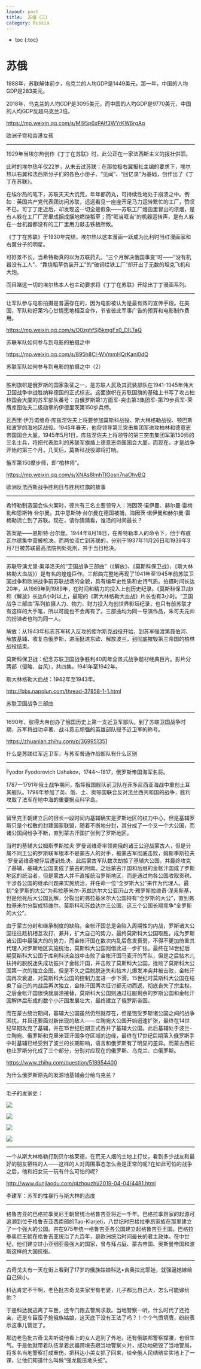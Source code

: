 ```yaml
---
layout: post
title:  苏俄（三）
category: Russia 
---
```


* toc
{:toc}

# 苏俄

1988年，苏联解体前夕，乌克兰的人均GDP是1449美元，那一年，中国的人均GDP是283美元。

2018年，乌克兰的人均GDP是3095美元，而中国的人均GDP是9770美元，中国的人均GDP反超乌克兰3倍。

https://mp.weixin.qq.com/s/Ml95p6xPAIf3WYrKW6rgAg

欧洲子宫和香港女孩

---

1929年当埃尔热创作《丁丁在苏联》时，此公正在一家法西斯主义的报社供职。

此时的埃尔热年仅22岁，从未去过苏联；在那位极右翼报社主编的要求下，埃尔热以右翼和法西斯分子们的各色小册子、“见闻”、“回忆录”为基础，创作出了《丁丁在苏联》。

在埃尔热的笔下，苏联天天大饥荒，年年都药丸，可持续性地处于崩溃之中。例如：英国共产党代表团访问苏联，远远看见一座座开足马力运转繁忙的工厂，赞叹不已。可丁丁走近后，却发现这一切全是假象——苏联工厂烟囱里冒出的浓烟，是有人躲在工厂厂房里成捆成捆地燃烧稻草；而“哐当哐当”的机器运转声，是有人躲在一台机器都没有的工厂里用力敲击铁板所致。

《丁丁在苏联》于1930年完结，埃尔热以这本漫画一跃成为比利时当红漫画家和右翼分子的明星。

可好景不长，当希特勒真的以为苏联药丸，“三个月解决俄国事变”时——“没有机器没有工人”、“靠烧稻草伪装开工”的“破铜烂铁工厂”却开出了无数的坦克飞机和大炮。

而目睹这一切的埃尔热本人也主动要求将《丁丁在苏联》开除出丁丁漫画系列。

---

让军队参与电影拍摄是普遍存在的，因为电影被认为是最有效的宣传手段。在美国，军队和好莱坞心甘情愿地相互合作，节省彼此军事广告的预算和电影制作费用。

https://mp.weixin.qq.com/s/O0zghfSj5kmgFx0_DILTaQ

苏联军队如何参与到电影的拍摄之中

https://mp.weixin.qq.com/s/895h8CI-WVmmHQrKani0dQ

苏联军队如何参与到电影的拍摄之中（2）

---

胜利旗帜是俄罗斯的国家象征之一，是苏联人民及其武装部队在1941-1945年伟大卫国战争中战胜纳粹德国的正式标志。这面旗帜在苏联国旗的基础上书写了攻占柏林国会大厦的苏军部队番号：白俄罗斯第1方面军-突击第3集团军-第79步兵军-荣膺库图佐夫二级勋章的伊德里茨第150步兵师。

瓦西里·伊万诺维奇·库兹涅佐夫上将要参加莫斯科战役、斯大林格勒战役、顿巴斯和波罗的海地区战役。1945年春天，他将领导第三突击集团军进攻柏林和德意志帝国国会大厦。1945年5月1日，库兹涅佐夫上将领导的第三突击集团军第150师的三名士兵，将把代表胜利的苏联军旗插上德意志帝国国会大厦。而现在，才是战争开始的第三个月，几天后，莫斯科战役即将打响。

俄军第150摩步师，即“柏林师”。

https://mp.weixin.qq.com/s/XNAs8ImhTIGosn7naOhvBQ

欧洲反法西斯战争胜利日与胜利红旗的故事

---

希特勒制造国会纵火案时，德共有三名主要领导人：海因茨·诺伊曼、赫尔曼·雷梅勒和恩斯特·台尔曼。其中恩斯特·台尔曼在德国被捕，海因茨·诺伊曼和赫尔曼·雷梅勒流亡到了苏联。现在，请你猜猜看，谁活的时间最长？

答案是——恩斯特·台尔曼。1944年8月18日，在希特勒本人的命令下，他于布痕瓦尔德集中营被枪决。而两位流亡到苏联的，分别于1937年11月26日和1939年3月7日被苏联最高法院判处死刑，并于当日枪决。

---

苏联导演尤里·奥泽洛夫的“卫国战争三部曲”（《解放》、《莫斯科保卫战》、《斯大林格勒大血战》）是有名的煌煌巨作。三部曲完整地再现了1941年至1945年前苏联卫国战争和欧洲战争前苏联战场的全貌，具有编年史性质和史诗气质。拍摄时间长达20年，从1969年到1989年，在时间和精力的投入上创历史纪录。《莫斯科保卫战》和《解放》长达6小时以上，最短的《斯大林格勒大血战》片长也有3小时。“卫国战争三部曲”系列拍摄人力、物力、财力投入均创世界影坛纪录，也只有前苏联才有这样的大手笔，所以可能也不会再有了。三部曲均为同一导演作品，朱可夫元帅的扮演者也均为同一人。

解放：从1943年标志苏军转入反攻的库尔斯克战役开始，到苏军强渡第聂伯河、解放基辅、收复白俄罗斯，进而挺进东欧、解放波兰，到彻底摧毁第三帝国的柏林战役结束。

莫斯科保卫战：纪念苏联卫国战争胜利40周年全景式战争题材经典巨片。影片分两部（侵略、台风），共四集。1941年至1942年。

斯大林格勒大血战：1942年至1943年。

http://bbs.napolun.com/thread-37858-1-1.html

苏联卫国战争三部曲

---

1690年，彼得大帝创办了俄国历史上第一支近卫军部队。到了苏联卫国战争时期，苏军将战功卓著、战斗意志顽强的英雄部队授予近卫军的称号。

https://zhuanlan.zhihu.com/p/369951351

什么是苏联红军近卫军，与苏军普通作战部队有什么区别

---

Fyodor Fyodorovich Ushakov，1744～1817，俄罗斯帝国海军名将。

1787一1791年俄土战争期间，指挥俄国舰队前卫队在菲多尼西亚海战中重创土耳其舰队。1798年参加了英、俄、土、奥等国联合反对法兰西共和国的战争，胜利攻取了法军在地中海的重要据点科孚岛。

---

留里克王朝建立后的很长一段时间内基辅确实是罗斯地区的权力中心，但是基辅罗斯只是个松散的封建国家联盟，随着不断地分封，其分成了一个又一个大公国，而诸公国间纷争不断，直到蒙古汗国扩张到了罗斯地区。

当时的基辅大公姆斯季斯拉夫·罗曼诺维奇率领南俄的诸王公迎战蒙古人，但是分属不同王公的罗斯联军根本不是蒙古人的对手，被蒙古军彻底击败，姆斯季斯拉夫·罗曼诺维奇被俘后遭到处决。此后蒙古军队数次劫掠了基辅大公国，并最终攻克了基辅，基辅大公国变成了蒙古的附庸。之后蒙古汗国和后继的金帐汗国成了罗斯地区的统治者，但是蒙古人并不直接统治罗斯地区，而是通过向各公国收取贡税、干涉各公国的继承问题来实施统治，并任命一位“全罗斯大公”来作为代理人。最初“全罗斯的大公”为弗拉基米尔-苏兹达尔大公亚历山大·雅罗斯拉维奇·涅夫斯基，但是他死后大公国瓦解，分裂出的弗拉基米尔大公国持有“全罗斯的大公”，直到弗拉基米尔分裂成特维尔、莫斯科和苏兹达尔三公国，这三个公国长期竞争“全罗斯的大公”。

由于蒙古分封和继承制度的缺陷，金帐汗国总是会陷入周期性的内战，罗斯诸大公国往往趁机相互攻打、兼并，扩大自己的势力，最终莫斯科大公国取胜，成为罗斯诸公国中最强大的的势力，而金帐汗国在数次内乱后愈发衰弱，不得不更加倚重其代理人对罗斯地区实施统治，莫斯科大公国则借此进一步扩张。最终在14世纪后期莫斯科大公国于库利科沃会战中击败了金帐汗国马麦汗的军队，但是之后帖木儿扶持的脱脱迷失成功振兴了金帐汗国，并击败了莫斯科大公国，挫败了莫斯科大公国第一次的独立企图。但是不久之后脱脱迷失和帖木儿爆发冲突并被击败，金帐汗国再次衰退，对莫斯科大公国的控制力度进一步下滑。15世纪时莫斯科大公国在结束了自己的内战后再次独立，金帐汗国两次征讨都无功而返，彻底丧失了宗主权。之后金帐汗国很快就崩溃接替，莫斯科大公国则通过征服剩余的罗斯公国和金帐汗国解体后形成的数个小汗国发展壮大，最终建立了俄罗斯帝国。

而在蒙古统治期间，基辅大公国虽然仍然就存在，但是饱受罗斯诸公国之间的战争困扰，并且还要面对新出现的敌人——立陶宛大公国开始迅速扩张，最终在14世纪早期攻克了基辅，并在15世纪后期正式吞并了基辅大公国。此后基辅处于波兰-立陶宛、俄罗斯和克里米亚汗国争夺区域的边缘，最终在17世纪后期落入俄罗斯手中时基辅已经受到了波兰的长期影响，语言和俄罗斯有了明显的差异。而蒙古西征也让罗斯分化成了三个部分，分别对应现在的俄罗斯、乌克兰、白俄罗斯。

https://www.zhihu.com/question/518954400

为什么俄罗斯原先的发源地基辅会分给乌克兰？

---

毛子的发家史：

![](/images/img4/Russian.jpg)

![](/images/img4/Russian_2.jpg)

![](/images/img4/Russian_3.jpg)

![](/images/img4/Russian_4.jpg)

---

一个从斯大林格勒打到贝尔格莱德，在荒无人烟的土地上打仗，看到多少战友和最好的朋友牺牲的人——这样的人对周围事态怎么会是正常的呢?在如此可怕的战争之后，他和妇女玩一玩有什么可怕的呢?

http://www.dunjiaodu.com/qizhouzhi/2019-04-04/4481.html

李建军：苏军的性暴行与斯大林的态度

---

格鲁吉亚的巴格拉季奥尼王朝曾统治格鲁吉亚将近一千年。巴格拉季昂家的起源可追溯到位于格鲁吉亚西南部的Tao-Klarjeti，八世纪时巴格拉季昂家族在那里建立了一个强大的公国。并在975年统一格鲁吉亚各公国建立起格鲁吉亚王国。巴格拉季奥尼王朝在格鲁吉亚统治了九百年，是欧洲统治时间最长的君主政体。在中世纪，他们建立过小亚细亚最强大的国家，曾与拜占庭、蒙古帝国、奥斯曼帝国和波斯这样的大国抗衡。

---

古奇戈夫有一天在街上看到了17岁的俄族姑娘科达•吉奥拉比耶娃，就强逼她嫁给自己做小。

科达肯定不干啊，老色批古奇戈夫家里有老婆，儿子都比自己大，怎么可能嫁给他？

于是科达就逃离了车臣，还专门跑去警局求救。当地警察一听，什么时代了还抢亲，还是车臣蛮子抢俄族姑娘，这天底下没有王法了吗？！个个气愤填膺，纷纷表示这事儿管定了。

那边老色批古奇戈夫听说他看上的女人逃到了外地，还有俄联邦警察撑腰，也很生气。于是他就带着队伍拿着武器跨境去跟当地警察火并，成功地砸毁了当地警局，将多名当地警察打成重伤，把科达小美女抓了回来，给全俄人民结结实实地上了一课，让他们知道什么叫做“强龙能压地头蛇”。
